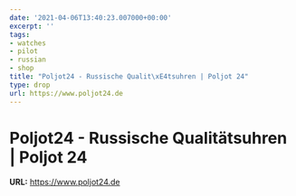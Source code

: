 ```yaml
---
date: '2021-04-06T13:40:23.007000+00:00'
excerpt: ''
tags:
- watches
- pilot
- russian
- shop
title: "Poljot24 - Russische Qualit\xE4tsuhren | Poljot 24"
type: drop
url: https://www.poljot24.de
---
```


# Poljot24 - Russische Qualitätsuhren | Poljot 24

**URL:** https://www.poljot24.de
